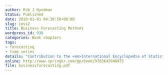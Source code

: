 ```yaml
---
author: Rob J Hyndman
Status: Published
date: 2010-01-01 04:30:50+00:00
slug: iess2
title: Business Forecasting Methods
wordpress_id: 936
categories: Book chapters
tags:
- forecasting
- time series
details: "Contribution to the <em>International Encyclopedia of Statistical Science</em>, ed. Miodrag Lovric, Springer. pp.185-187"
online: http://www.springer.com/gp/book/9783642048975
file: businessforecasting.pdf
---
```

